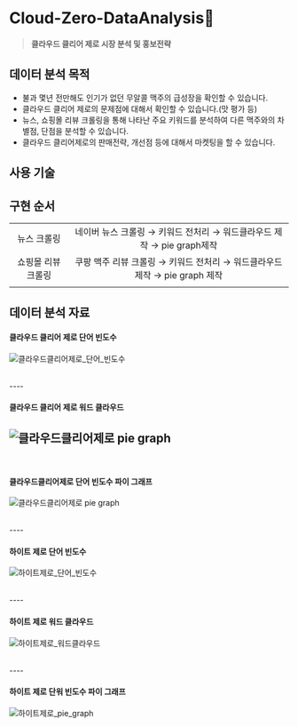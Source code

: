 # Cloud-Zero-DataAnalysis:beers:

> **클라우드 클리어 제로 시장 분석 및 홍보전략**


## 데이터 분석 목적
- 불과 몇년 전만해도 인기가 없던 무알콜 맥주의 급성장을 확인할 수 있습니다.
- 클라우드 클리어 제로의 문제점에 대해서 확인할 수 있습니다.(맛 평가 등)
- 뉴스, 쇼핑몰 리뷰 크롤링을 통해 나타난 주요 키워드를 분석하여 다른 맥주와의 차별점, 단점을 분석할 수 있습니다.
- 클라우드 클리어제로의 판매전략, 개선점 등에 대해서 마켓팅을 할 수 있습니다.

## 사용 기술


## 구현 순서
|                     |                                                                       |
|:-------------------:|:---------------------------------------------------------------------:|
|      뉴스 크롤링     | 네이버 뉴스 크롤링 → 키워드 전처리 → 워드클라우드 제작 → pie graph제작     |
|  쇼핑몰 리뷰 크롤링  | 쿠팡 맥주 리뷰 크롤링 → 키워드 전처리 → 워드클라우드 제작 → pie graph 제작  |
|                     | 

## 데이터 분석 자료

#### 클라우드 클리어 제로 단어 빈도수 
![클라우드클리어제로_단어_빈도수](https://github.com/imeamin/Cloud-Zero-DataAnalysis/blob/master/readme_picture/%ED%81%B4%EB%9D%BC%EC%9A%B0%EB%93%9C%ED%81%B4%EB%A6%AC%EC%96%B4%EC%A0%9C%EB%A1%9C_%EB%8B%A8%EC%96%B4_%EB%B9%88%EB%8F%84%EC%88%98.JPG?raw=true)

<br/>
----
<br/>

#### 클라우드 클리어 제로 워드 클라우드
![클라우드클리어제로 pie graph](https://github.com/imeamin/Cloud-Zero-DataAnalysis/blob/master/readme_picture/%ED%81%B4%EB%9D%BC%EC%9A%B0%EB%93%9C%ED%81%B4%EB%A6%AC%EC%96%B4%EC%A0%9C%EB%A1%9C%20pie%20graph.JPG?raw=true)
<br/>
----
<br/>

#### 클라우드클리어제로 단어 빈도수 파이 그래프
![클라우드클리어제로 pie graph](https://github.com/imeamin/Cloud-Zero-DataAnalysis/blob/master/readme_picture/%ED%81%B4%EB%9D%BC%EC%9A%B0%EB%93%9C%ED%81%B4%EB%A6%AC%EC%96%B4%EC%A0%9C%EB%A1%9C%20pie%20graph.JPG?raw=true)

<br/>
----
<br/>

#### 하이트 제로 단어 빈도수
![하이트제로_단어_빈도수](https://github.com/imeamin/Cloud-Zero-DataAnalysis/blob/master/readme_picture/%ED%95%98%EC%9D%B4%ED%8A%B8%EC%A0%9C%EB%A1%9C_%EB%8B%A8%EC%96%B4_%EB%B9%88%EB%8F%84%EC%88%98.JPG?raw=true)

<br/>
----
<br/>

#### 하이트 제로 워드 클라우드
![하이트제로_워드클라우드](https://github.com/imeamin/Cloud-Zero-DataAnalysis/blob/master/readme_picture/%ED%95%98%EC%9D%B4%ED%8A%B8%EC%A0%9C%EB%A1%9C_%EC%9B%8C%EB%93%9C%ED%81%B4%EB%9D%BC%EC%9A%B0%EB%93%9C.JPG?raw=true)

<br/>
----
<br/>

#### 하이트 제로 단워 빈도수 파이 그래프
![하이트제로_pie_graph](https://github.com/imeamin/Cloud-Zero-DataAnalysis/blob/master/readme_picture/%ED%95%98%EC%9D%B4%ED%8A%B8%EC%A0%9C%EB%A1%9C_pie_graph.JPG?raw=true)
